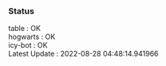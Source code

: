 ### Status


table : OK  
hogwarts : OK  
icy-bot : OK  
Latest Update : 2022-08-28 04:48:14.941966
